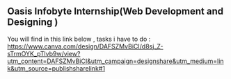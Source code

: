 ## Oasis Infobyte Internship(Web Development and Designing )
You will find in this link below , tasks i have to do :
https://www.canva.com/design/DAFSZMvBiCI/d8sj_Z-sTrmOYK_pTlvb9w/view?utm_content=DAFSZMvBiCI&utm_campaign=designshare&utm_medium=link&utm_source=publishsharelink#1

